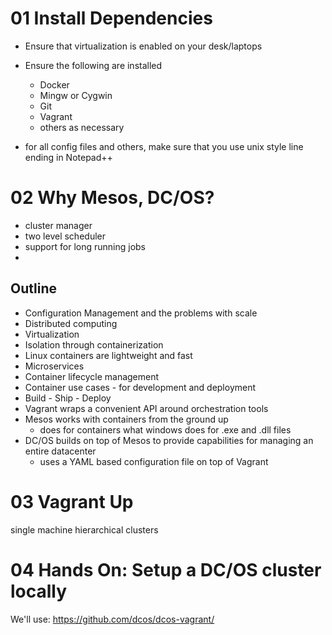 # 01 Install Dependencies
* Ensure that virtualization is enabled on your desk/laptops
* Ensure the following are installed
    * Docker
    * Mingw or Cygwin
    * Git
    * Vagrant
    * others as necessary

* for all config files and others, make sure that you use unix style line ending in Notepad++

# 02 Why Mesos, DC/OS?
* cluster manager
* two level scheduler
* support for long running jobs
* 

## Outline
* Configuration Management and the problems with scale
* Distributed computing
* Virtualization
* Isolation through containerization
* Linux containers are lightweight and fast
* Microservices
* Container lifecycle management
* Container use cases - for development and deployment
* Build - Ship - Deploy
* Vagrant wraps a convenient API around orchestration tools
* Mesos works with containers from the ground up
    * does for containers what windows does for .exe and .dll files
* DC/OS builds on top of Mesos to provide capabilities for managing an entire datacenter
    * uses a YAML based configuration file on top of Vagrant


# 03 Vagrant Up
single machine
hierarchical clusters


# 04 Hands On: Setup a DC/OS cluster locally
We'll use: https://github.com/dcos/dcos-vagrant/
